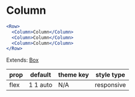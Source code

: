 # Column

```.jsx
<Row>
  <Column>Column</Column>
  <Column>Column</Column>
  <Column>Column</Column>
</Row>
```

Extends: [Box](/components/Box)

prop | default | theme key | style type
---|---|---|---
flex | 1 1 auto | N/A | responsive